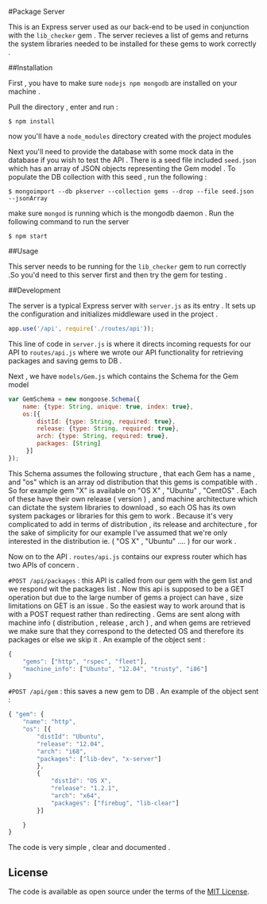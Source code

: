 #Package Server

This is an Express server used as our back-end to be used in conjunction with the `lib_checker` gem . The server recieves a list of gems and returns the system libraries needed to be installed for these gems to work correctly .

##Installation

First , you have to make sure `nodejs npm mongodb` are installed on your machine .

Pull the directory , enter and run :
```
$ npm install
```
now you'll have a `node_modules` directory created with the project modules

Next you'll need to provide the database with some mock data in the database if you wish to test the API . There is a seed file included `seed.json` which has an array of JSON objects representing the Gem model . To populate the DB collection with this seed , run the following :

```
$ mongoimport --db pkserver --collection gems --drop --file seed.json --jsonArray
```

make sure `mongod` is running which is the mongodb daemon . Run the following command to run the server

```
$ npm start
```
##Usage

This server needs to be running for the `lib_checker` gem to run correctly .So you'd need to this server first and then try the gem for testing .

##Development

The server is a typical Express server with `server.js` as its entry . It sets up the configuration and initializes middleware used in the project . 

```javascript
app.use('/api', require('./routes/api'));
```
This line of code in `server.js` is where it directs incoming requests for our API to `routes/api.js` where we wrote our API functionality for retrieving packages and saving gems to DB .

Next , we have `models/Gem.js` which contains the Schema for the Gem model 

```javascript
var GemSchema = new mongoose.Schema({
	name: {type: String, unique: true, index: true},
	os:[{
		distId: {type: String, required: true},
		release: {type: String, required: true},
		arch: {type: String, required: true},
		packages: [String]
	 }]
});
```
This Schema assumes the following structure , that each Gem has a name , and "os" which is an array od distribution that this gems is compatible with . So for example gem "X" is available on "OS X" , "Ubuntu" , "CentOS" . Each of these have their own release ( version ) , and machine architecture which can dictate the system libraries to download , so each OS has its own system packages or libraries for this gem to work . Because it's very complicated to add in terms of distribution , its release and architecture , for the sake of simplicity for our example I've assumed that we're only interested in the distribution ie. ( "OS X" , "Ubuntu" .... ) for our work .

Now on to the API . `routes/api.js` contains our express router which has two APIs of concern .

`#POST /api/packages` : this API is called from our gem with the gem list and we respond wit the packages list . Now this api is supposed to be a GET operation but due to the large number of gems a project can have , size limitations on GET is an issue . So the easiest way to work around that is with a POST request rather than redirecting . Gems are sent along with machine info ( distribution , release , arch ) , and when gems are retrieved we make sure that they correspond to the detected OS and therefore its packages or else we skip it . An example of the object sent :
```javascript
{ 
	"gems": ["http", "rspec", "fleet"],
	"machine_info": ["Ubuntu", "12.04", "trusty", "i86"]
}
```

`#POST /api/gem` : this saves a new gem to DB . An example of the object sent :
```javascript
{ "gem": {
	"name": "http",
	"os": [{
		"distId": "Ubuntu",
		"release": "12.04",
		"arch": "i68",
		"packages": ["lib-dev", "x-server"]
		},
		{
			"distId": "OS X",
			"release": "1.2.1",
			"arch": "x64",
			"packages": ["firebug", "lib-clear"]
		}]

	}
}
```
The code is very simple , clear and documented .

## License 
The code is available as open source under the terms of the [MIT License](http://opensource.org/licenses/MIT).


